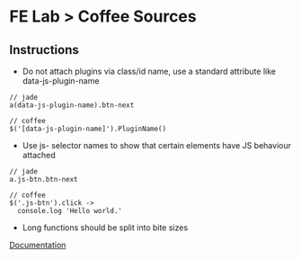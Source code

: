 FE Lab > Coffee Sources
=================

Instructions
-------------

- Do not attach plugins via class/id name, use a standard attribute like data-js-plugin-name 
```
// jade
a(data-js-plugin-name).btn-next

// coffee
$('[data-js-plugin-name]').PluginName()
```

- Use js- selector names to show that certain elements have JS behaviour attached  
```
// jade
a.js-btn.btn-next

// coffee
$('.js-btn').click ->
  console.log 'Hello world.'
```

- Long functions should be split into bite sizes

[Documentation](http://coffee-script.org/)